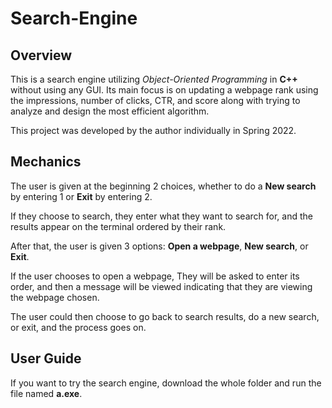 # Search-Engine
 ## Overview
 This is a search engine utilizing *Object-Oriented Programming* in **C++** without using any GUI. Its main focus is on updating a webpage rank using the impressions, number of clicks, CTR, and score along with trying to analyze and design the most efficient algorithm.

 This project was developed by the author individually in Spring 2022.

 ## Mechanics
 The user is given at the beginning 2 choices, whether to do a **New search** by entering 1 or **Exit** by entering 2.

 If they choose to search, they enter what they want to search for, and the results appear on the terminal ordered by their rank.

 After that, the user is given 3 options: **Open a webpage**, **New search**, or **Exit**.

 If the user chooses to open a webpage, They will be asked to enter its order, and then a message will be viewed indicating that they are viewing the webpage chosen.

 The user could then choose to go back to search results, do a new search, or exit, and the process goes on.

 ## User Guide
 If you want to try the search engine, download the whole folder and run the file named **a.exe**.

 

 
